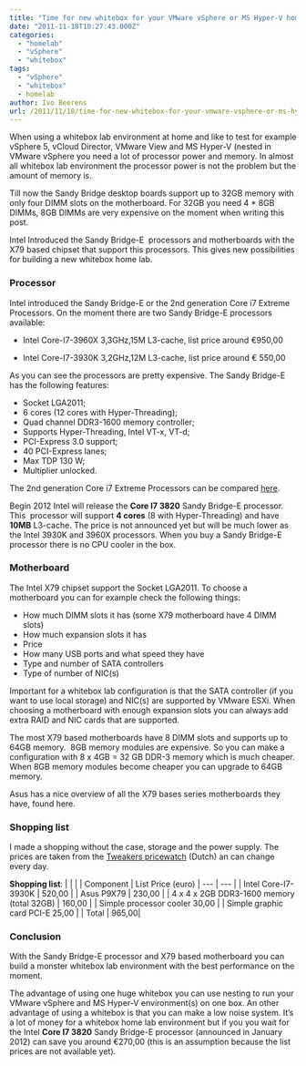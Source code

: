 ```yaml
---
title: "Time for new whitebox for your VMware vSphere or MS Hyper-V home lab environment?"
date: "2011-11-18T10:27:43.000Z"
categories: 
  - "homelab"
  - "vSphere"
  - "whitebox"
tags: 
  - "vSphere"
  - "whitebox"
  - homelab
author: Ivo Beerens
url: /2011/11/18/time-for-new-whitebox-for-your-vmware-vsphere-or-ms-hyper-v-home-lab-environment/
---
```


When using a whitebox lab environment at home and like to test for example vSphere 5, vCloud Director, VMware View and MS Hyper-V (nested in VMware vSphere you need a lot of processor power and memory. In almost all whitebox lab environment the processor power is not the problem but the amount of memory is.

Till now the Sandy Bridge desktop boards support up to 32GB memory with only four DIMM slots on the motherboard. For 32GB you need 4 * 8GB DIMMs, 8GB DIMMs are very expensive on the moment when writing this post.

Intel Introduced the Sandy Bridge-E  processors and motherboards with the X79 based chipset that support this processors. This gives new possibilities for building a new whitebox home lab.

### Processor

Intel introduced the Sandy Bridge-E or the 2nd generation Core i7 Extreme Processors. On the moment there are two Sandy Bridge-E processors available:

- Intel Core-I7-3960X 3,3GHz,15M L3-cache, list price around €950,00

- Intel Core-I7-3930K 3,2GHz,12M L3-cache, list price around € 550,00

As you can see the processors are pretty expensive. The Sandy Bridge-E has the following features:
- Socket LGA2011;
- 6 cores (12 cores with Hyper-Threading);
- Quad channel DDR3-1600 memory controller;
- Supports Hyper-Threading, Intel VT-x, VT-d;
- PCI-Express 3.0 support;
- 40 PCI-Express lanes;
- Max TDP 130 W;
- Multiplier unlocked.

The 2nd generation Core i7 Extreme Processors can be compared [here](http://ark.intel.com/).

Begin 2012 Intel will release the **Core I7 3820** Sandy Bridge-E processor. This  processor will support **4 cores** (8 with Hyper-Threading) and have **10MB** L3-cache. The price is not announced yet but will be much lower as the Intel 3930K and 3960X processors. When you buy a Sandy Bridge-E processor there is no CPU cooler in the box.

### Motherboard

The Intel X79 chipset support the Socket LGA2011. To choose a motherboard you can for example check the following things:
- How much DIMM slots it has (some X79 motherboard have 4 DIMM slots)
- How much expansion slots it has
- Price
- How many USB ports and what speed they have
- Type and number of SATA controllers
- Type of number of NIC(s)

Important for a whitebox lab configuration is that the SATA controller (if you want to use local storage) and NIC(s) are supported by VMware ESXi. When choosing a motherboard with enough expansion slots you can always add extra RAID and NIC cards that are supported.

The most X79 based motherboards have 8 DIMM slots and supports up to 64GB memory.  8GB memory modules are expensive. So you can make a configuration with 8 x 4GB = 32 GB DDR-3 memory which is much cheaper. When 8GB memory modules become cheaper you can upgrade to 64GB memory.

Asus has a nice overview of all the X79 bases series motherboards they have, found here.

### Shopping list

I made a shopping without the case, storage and the power supply. The prices are taken from the [Tweakers pricewatch](http://tweakers.net/pricewatch/) (Dutch) an can change every day.

**Shopping list**:
| | |
| Component | List Price (euro)
| --- | --- |
| Intel Core-I7-3930K	| 520,00 |
| Asus P9X79 | 230,00 |
| 4 x 4 x 2GB DDR3-1600 memory (total 32GB)	| 160,00 |
| Simple processor cooler	30,00 |
| Simple graphic card PCI-E	25,00 |
| Total	| 965,00|

### Conclusion

With the Sandy Bridge-E processor and X79 based motherboard you can build a monster whitebox lab environment with the best performance on the moment.

The advantage of using one huge whitebox you can use nesting to run your VMware vSphere and MS Hyper-V environment(s) on one box. An other advantage of using a whitebox is that you can make a low noise system. It’s a lot of money for a whitebox home lab environment but if you you wait for the Intel **Core I7 3820** Sandy Bridge-E processor (announced in January 2012) can save you around €270,00 (this is an assumption because the list prices are not available yet).